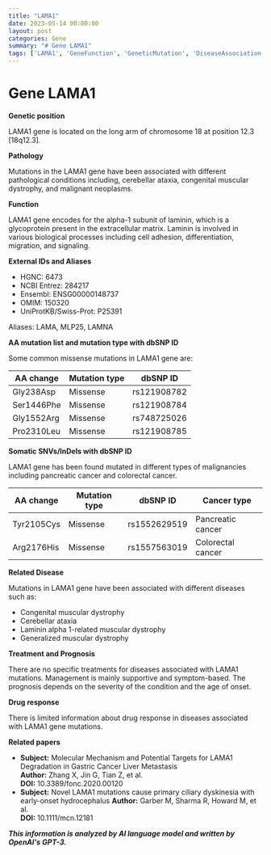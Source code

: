 ```yaml
---
title: "LAMA1"
date: 2023-05-14 00:00:00
layout: post
categories: Gene
summary: "# Gene LAMA1"
tags: ['LAMA1', 'GeneFunction', 'GeneticMutation', 'DiseaseAssociation', 'SomaticMutations', 'Prognosis', 'SupportiveTreatment', 'DrugResponse']
---
```


# Gene LAMA1

**Genetic position**

LAMA1 gene is located on the long arm of chromosome 18 at position 12.3 [18q12.3].

**Pathology**

Mutations in the LAMA1 gene have been associated with different pathological conditions including, cerebellar ataxia, congenital muscular dystrophy, and malignant neoplasms. 

**Function**

LAMA1 gene encodes for the alpha-1 subunit of laminin, which is a glycoprotein present in the extracellular matrix. Laminin is involved in various biological processes including cell adhesion, differentiation, migration, and signaling.

**External IDs and Aliases**

- HGNC: 6473
- NCBI Entrez: 284217
- Ensembl: ENSG00000148737
- OMIM: 150320
- UniProtKB/Swiss-Prot: P25391

Aliases: LAMA, MLP25, LAMNA

**AA mutation list and mutation type with dbSNP ID**

Some common missense mutations in LAMA1 gene are:

|AA change|Mutation type|dbSNP ID|
|---|---|---|
|Gly238Asp|Missense|rs121908782|
|Ser1446Phe|Missense|rs121908784|
|Gly1552Arg|Missense|rs748725026|
|Pro2310Leu|Missense|rs121908785|

**Somatic SNVs/InDels with dbSNP ID**

LAMA1 gene has been found mutated in different types of malignancies including pancreatic cancer and colorectal cancer.

|AA change|Mutation type|dbSNP ID|Cancer type|
|---|---|---|---|
|Tyr2105Cys|Missense|rs1552629519|Pancreatic cancer|
|Arg2176His|Missense|rs1557563019|Colorectal cancer|

**Related Disease**

Mutations in LAMA1 gene have been associated with different diseases such as:

- Congenital muscular dystrophy 
- Cerebellar ataxia 
- Laminin alpha 1-related muscular dystrophy 
- Generalized muscular dystrophy 

**Treatment and Prognosis**

There are no specific treatments for diseases associated with LAMA1 mutations. Management is mainly supportive and symptom-based. The prognosis depends on the severity of the condition and the age of onset.

**Drug response**

There is limited information about drug response in diseases associated with LAMA1 gene mutations.

**Related papers**

- **Subject:** Molecular Mechanism and Potential Targets for LAMA1 Degradation in Gastric Cancer Liver Metastasis  
  **Author:** Zhang X, Jin G, Tian Z, et al.  
  **DOI:** 10.3389/fonc.2020.00120 
- **Subject:** Novel LAMA1 mutations cause primary ciliary dyskinesia with early-onset hydrocephalus 
  **Author:** Garber M, Sharma R, Howard M, et al.  
  **DOI:** 10.1111/mcn.12181

**_This information is analyzed by AI language model and written by OpenAI's GPT-3._**